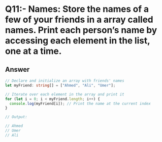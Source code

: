 # Q11:- Names: Store the names of a few of your friends in a array called names. Print each person’s name by accessing each element in the list, one at a time.

## Answer

```typescript
// Declare and initialize an array with friends' names
let myFriend: string[] = ["Ahmed", "Ali", "Umer"];

// Iterate over each element in the array and print it
for (let i = 0; i < myFriend.length; i++) {
  console.log(myFriend[i]); // Print the name at the current index
}

// Output: 

// Ahmed
// Umer
// Ali


```
